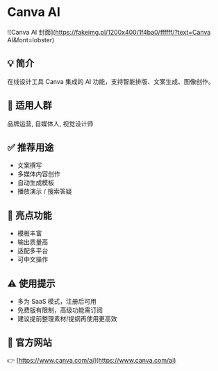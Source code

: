 # Canva AI

![Canva AI 封面](https://fakeimg.pl/1200x400/1f4ba0/ffffff/?text=Canva AI&font=lobster)

## 💡 简介
在线设计工具 Canva 集成的 AI 功能，支持智能排版、文案生成、图像创作。

## 👥 适用人群
品牌运营, 自媒体人, 视觉设计师

## ✅ 推荐用途
- 文案撰写
- 多媒体内容创作
- 自动生成模板
- 播放演示 / 搜索答疑

## 🌟 亮点功能
- 模板丰富
- 输出质量高
- 适配多平台
- 可中文操作

## ⚠️ 使用提示
- 多为 SaaS 模式，注册后可用
- 免费版有限制，高级功能需订阅
- 建议提前整理素材/提纲再使用更高效

## 🔗 官方网站
👉 [https://www.canva.com/ai](https://www.canva.com/ai)
